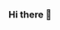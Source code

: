 ### Hi there 👋

<!--
**its-nik/its-nik** is a ✨ _special_ ✨ repository because its `README.md` (this file) appears on your GitHub profile.
Hi there! I am Nikhil Gupta. My areas of interest are Internet og Things , Machine Learning, Computer Vision and DevOps.

Here are some ideas to get you started:

- 🔭 I’m currently working on Internet of Things Project.

- 🌱 I’m currently learning Compueter Vision and NLP.

- 👯 I’m looking to collaborate on IoT based Agricultural Field.

- 🤔 I’m looking for help with IoT knowledge and FPGA Board

- 💬 Ask me about ideas on IoT

- 📫 How to reach me: LinkedIn : https://www.linkedin.com/in/nikhil-gupta-698444191/


- ⚡ Fun fact: Lets build together!
-->
